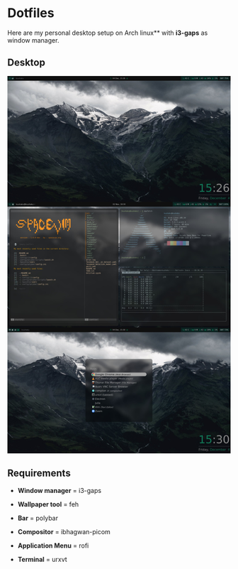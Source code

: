 # Dotfiles
Here are my personal desktop setup on Arch linux** with **i3-gaps** as window manager.

## Desktop
![setup](.config/desktop.jpg)

## Requirements
* **Window manager** = i3-gaps

* **Wallpaper tool** = feh

* **Bar** = polybar

* **Compositor** =  ibhagwan-picom

* **Application Menu** = rofi

* **Terminal** = urxvt

